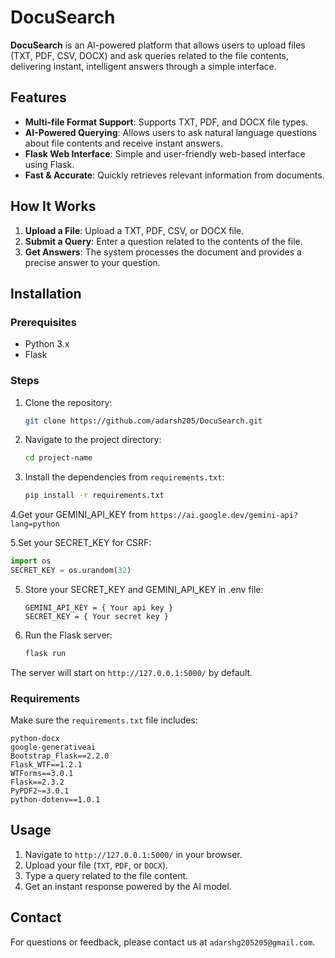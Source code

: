 # DocuSearch

**DocuSearch** is an AI-powered platform that allows users to upload files (TXT, PDF, CSV, DOCX) and ask queries related to the file contents, delivering instant, intelligent answers through a simple interface.

## Features
- **Multi-file Format Support**: Supports TXT, PDF, and DOCX file types.
- **AI-Powered Querying**: Allows users to ask natural language questions about file contents and receive instant answers.
- **Flask Web Interface**: Simple and user-friendly web-based interface using Flask.
- **Fast & Accurate**: Quickly retrieves relevant information from documents.

## How It Works
1. **Upload a File**: Upload a TXT, PDF, CSV, or DOCX file.
2. **Submit a Query**: Enter a question related to the contents of the file.
3. **Get Answers**: The system processes the document and provides a precise answer to your question.

## Installation

### Prerequisites
- Python 3.x
- Flask

### Steps
1. Clone the repository:
   ```bash
   git clone https://github.com/adarsh205/DocuSearch.git
   ```
   
2. Navigate to the project directory:
   ```bash 
   cd project-name
   ```
   
3. Install the dependencies from `requirements.txt`:
   ```bash 
   pip install -r requirements.txt
   ```
   
4.Get your GEMINI_API_KEY from `https://ai.google.dev/gemini-api?lang=python`

5.Set your SECRET_KEY for CSRF:
   ```python
   import os
   SECRET_KEY = os.urandom(32)
   ```
   
5. Store your SECRET_KEY and GEMINI_API_KEY in .env file:
   ```plaintext
   GEMINI_API_KEY = { Your api key }
   SECRET_KEY = { Your secret key }
   ```
   
6. Run the Flask server:
   ```bash 
   flask run
   ```
   
The server will start on `http://127.0.0.1:5000/` by default.

### Requirements
Make sure the `requirements.txt` file includes:
```plaintext
python-docx
google-generativeai
Bootstrap_Flask==2.2.0
Flask_WTF==1.2.1
WTForms==3.0.1
Flask==2.3.2
PyPDF2~=3.0.1
python-dotenv==1.0.1
```

## Usage
1. Navigate to `http://127.0.0.1:5000/` in your browser.
2. Upload your file (`TXT`, `PDF`, or `DOCX`).
3. Type a query related to the file content.
4. Get an instant response powered by the AI model.
   
## Contact

For questions or feedback, please contact us at `adarshg205205@gmail.com`.
